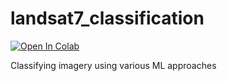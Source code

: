 # landsat7_classification

[![Open In Colab](https://colab.research.google.com/assets/colab-badge.svg)](https://colab.research.google.com/github/syerj/landsat7_classification/blob/main/l7_classifier.ipynb)


Classifying imagery using various ML approaches
